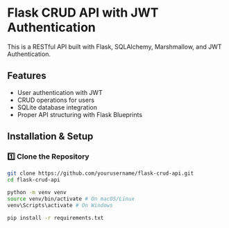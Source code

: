 # Flask CRUD API with JWT Authentication

This is a RESTful API built with Flask, SQLAlchemy, Marshmallow, and JWT Authentication.

## Features

- User authentication with JWT
- CRUD operations for users
- SQLite database integration
- Proper API structuring with Flask Blueprints

## Installation & Setup

### 1️⃣ Clone the Repository

```sh
git clone https://github.com/yourusername/flask-crud-api.git
cd flask-crud-api
```

```sh
python -m venv venv
source venv/bin/activate # On macOS/Linux
venv\Scripts\activate # On Windows
```

```sh
pip install -r requirements.txt
```
